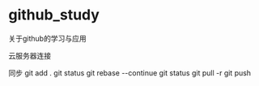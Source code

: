 # github_study
关于github的学习与应用

云服务器连接

同步
git add .
git status
git rebase --continue
git status
git pull -r
git push
